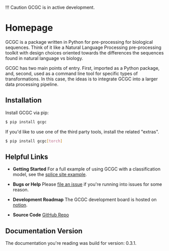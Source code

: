 !!! Caution
    GCGC is in active development.

# Homepage

GCGC is a package written in Python for pre-processing for biological sequences. Think of it like a
Natural Language Processing pre-processing toolkit with design choices oriented towards the
differences the sequences found in natural language vs biology.

GCGC has two main points of entry. First, imported as a Python package, and,
second, used as a command line tool for specific types of transformations. In this case, the ideas
is to integrate GCGC into a larger data processing pipeline.

## Installation

Install GCGC via pip:

```bash
$ pip install gcgc
```

If you'd like to use one of the third party tools, install the related "extras".

```bash
$ pip install gcgc[torch]
```

## Helpful Links

- __Getting Started__ For a full example of using GCGC with a classification model, see the [splice site
  example](./examples/splice-site.md).

- __Bugs or Help__ Please [file an issue](https://github.com/tshauck/gcgc/issues) if you're running into issues for
  some reason.

- __Development Roadmap__ The GCGC development board is hosted on [notion](https://www.notion.so/3649815c53324f01ae03abc99707dc68?v=98d8b29c39544dca9cde8ddc0dd8c98b).

- __Source Code__ [GitHub Repo](https://github.com/tshauck/gcgc)

## Documentation Version

The documentation you're reading was build for version: 0.3.1.
